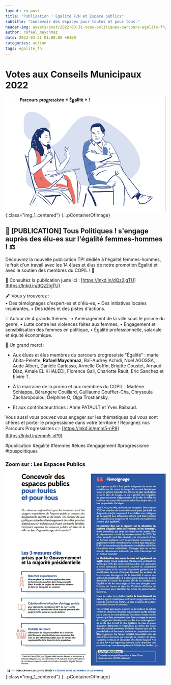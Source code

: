 ```yaml
---
layout: rm_post
title: "Publication : Egalité F/H et Espace publics"
subtitle: "Concevoir des espaces pour toutes et pour tous."
header-img: assets/post/2022-03-31-tous-politiques-parcours-egalite-fh/thumbnail.jpg
author: rafael_maychmaz
date: 2022-03-31 01:00:00 +0100
categories: action 
tags: egalite_fh
---
```

# Votes aux Conseils Municipaux 2022

![texte alternatif à l'image](/assets/post/2022-03-31-tous-politiques-parcours-egalite-fh/thumbnail.jpg "Description de l info-bulle image"){:class="img_1_centered"}
{: .pContainerOfImage}

## 📖 [PUBLICATION] Tous Politiques ! s'engage auprès des élu-es sur l'égalité femmes-hommes ! ⚖️

Découvrez la nouvelle publication TP! dédiée à l'égalité femmes-hommes, le fruit d'un travail avec les 14 élues et élus de notre promotion Égalité et avec le soutien des membres du COPIL ! 🤝

👀 Consultez la publication juste ici : [https://lnkd.in/dQz2igTU](https://lnkd.in/dQz2igTU)

🖋 Vous y trouverez :  
• Des témoignages d'expert-es et d'élu-es,
• Des initiatives locales inspirantes,
• Des idées et des pistes d'actions.

💡 Autour de 4 grands thèmes :
 • Aménagement de la ville sous le prisme du genre,
 • Lutte contre les violences faites aux femmes,
 • Engagement et sensibilisation des femmes en politique,
 • Égalité professionnelle, salariale et équité économique.

🙏 Un grand merci :
- Aux élues et élus membres du parcours progressiste "Égalité" :
marie Abita-Pelette, **Rafael Maychmaz**, Baï-Audrey Achidi, Noël AGOSSA, Aude Albert, Danièle Carlesso, Armelle Coffin, Brigitte Coustet, Arnaud Diaz, Amale EL KHALEDI, Florence Gall, Charlotte Rault, Eric Sanchez et Elvire T.

- À la marraine de la promo et aux membres du COPIL : Marlène Schiappa, Bérangère Couillard, Guillaume Gouffier-Cha, Chrysoula Zacharopoulou, Delphine O, Olga Trostiansky.

- Et aux contributeur.trices : Anne PATAULT et Yves Raibaud.

Vous aussi vous pouvez vous engager sur les thématiques qui vous sont chères et porter le progressisme dans votre territoire ! Rejoignez nos Parcours Progressistes 👉 [https://lnkd.in/emm5-nP9](https://lnkd.in/emm5-nP9)

#publication #égalité #femmes #élues #engagement #progressisme #touspolitiques

### Zoom sur : Les Espaces Publics

![texte alternatif à l'image](/assets/post/2022-03-31-tous-politiques-parcours-egalite-fh/paragraphe_rafael_maychmaz.jpg "Description de l info-bulle image"){:class="img_1_centered"}
{: .pContainerOfImage}

